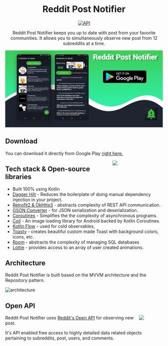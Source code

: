 <h1 align="center">Reddit Post Notifier</h1>

<p align="center">
  <a href="https://android-arsenal.com/api?level=21"><img alt="API" src="https://img.shields.io/badge/API-21%2B-brightgreen.svg?style=flat"/></a>
</p>

<p align="center">
Reddit Post Notifier keeps you up to date with post from your favorite communities. It allows you to simultaneously observe new post from 12 subreddits at a time.

<p align="center">
<img src= "preview/post_notifier_feature_graphic.png"/>
</p>

## Download
You can download it directly from Google Play [right here.](https://play.google.com/store/apps/details?id=com.harrison.redditpostnotifier)

<img src="/preview/preview_gif.gif" align="right" width="32%"/>

## Tech stack & Open-source libraries
- Built 100% using Kotlin
- [Dagger Hilt](https://developer.android.com/training/dependency-injection/hilt-android) - Reduces the boilerplate of doing manual dependency injection in your project.
- [Retrofit2 & OkHttp3](https://github.com/square/retrofit) - abstracts complexity of REST API communication.
- [GSON Converter](https://github.com/square/retrofit/tree/master/retrofit-converters/gson) - for JSON serialization and deserialization.
- [Coroutines](https://kotlinlang.org/docs/coroutines-overview.html) - Simplifies the the complexity of asynchronous programs.
- [Coil](https://coil-kt.github.io/coil/) - An image loading library for Android backed by Kotlin Coroutines.
- [Kotlin Flow](https://kotlinlang.org/docs/reference/coroutines/flow.html) - used for cold observables,
- [Toasty](https://github.com/GrenderG/Toasty) - creates beautiful custom made Toast with background colors, icons, etc.
- [Room](https://developer.android.com/training/data-storage/room) - abstracts the complexity of managing SQL databases
- [Lottie](https://airbnb.io/lottie/#/android) - provides access to an array of user created animations.

## Architecture
Reddit Post Notifier is built based on the MVVM architecture and the Repository pattern. 

![architecture](https://cdn-images-1.medium.com/max/1200/1*KnYBBZIDDeg4zVDDEcLw2A.png)

## Open API

<img src="https://b.thumbs.redditmedia.com/7GVLmrH9CdZeqXceSEWkmL8_DSUKRGUfwMxnUNh8D8A.png" align="right" width="15%"/>

Reddit Post Notifier uses [Reddit's Open API](https://www.reddit.com/dev/api/) for observing new post.

It's API enabled free access to highly detailed data related objects pertaining to subreddits, post, users, and comments.
